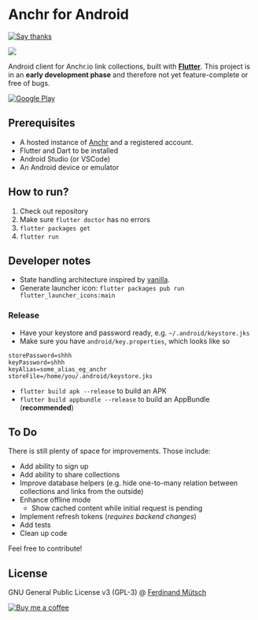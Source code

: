 # Anchr for Android
[![Say thanks](https://img.shields.io/badge/SayThanks.io-%E2%98%BC-1EAEDB.svg)](https://saythanks.io/to/n1try)

![](https://anchr.io/i/ccrHg.png)

Android client for Anchr.io link collections, built with **[Flutter](https://flutter.dev)**. This project is in an **early development phase** and therefore not yet feature-complete or free of bugs.

[![Google Play](https://play.google.com/intl/en_us/badges/static/images/badges/en_badge_web_generic.png)](https://play.google.com/store/apps/details?id=io.muetsch.anchrandroid&utm_source=github)

## Prerequisites
* A hosted instance of [Anchr](https://github.com/n1try/anchr) and a registered account.
* Flutter and Dart to be installed
* Android Studio (or VSCode)
* An Android device or emulator

## How to run?
1. Check out repository
2. Make sure `flutter doctor` has no errors
3. `flutter packages get`
4. `flutter run`

## Developer notes
* State handling architecture inspired by [vanilla](https://github.com/brianegan/flutter_architecture_samples/tree/master/example/vanilla).
* Generate launcher icon: `flutter packages pub run flutter_launcher_icons:main`

### Release
* Have your keystore and password ready, e.g. `~/.android/keystore.jks`
* Make sure you have `android/key.properties`, which looks like so
```
storePassword=shhh
keyPassword=shhh
keyAlias=some_alias_eg_anchr
storeFile=/home/you/.android/keystore.jks
```
* `flutter build apk --release` to build an APK
* `flutter build appbundle --release` to build an AppBundle (**recommended**)

## To Do
There is still plenty of space for improvements. Those include:

* Add ability to sign up
* Add ability to share collections
* Improve database helpers (e.g. hide one-to-many relation between collections and links from the outside)
* Enhance offline mode
  * Show cached content while initial request is pending
* Implement refresh tokens (_requires backend changes_)
* Add tests
* Clean up code

Feel free to contribute!

## License
GNU General Public License v3 (GPL-3) @ [Ferdinand Mütsch](https://muetsch.io)

[![Buy me a coffee](https://www.buymeacoffee.com/assets/img/custom_images/orange_img.png)](https://buymeacoff.ee/n1try)

